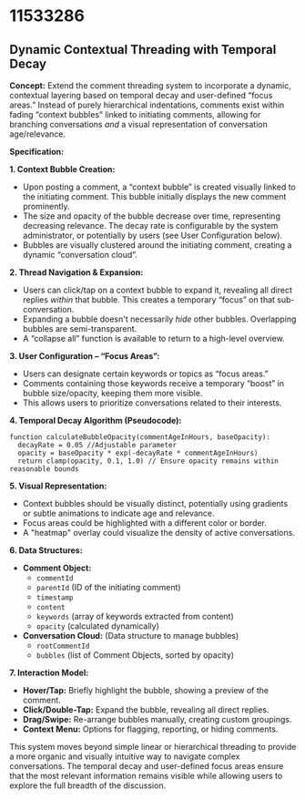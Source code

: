 # 11533286

## Dynamic Contextual Threading with Temporal Decay

**Concept:** Extend the comment threading system to incorporate a dynamic, contextual layering based on temporal decay and user-defined “focus areas.” Instead of purely hierarchical indentations, comments exist within fading “context bubbles” linked to initiating comments, allowing for branching conversations *and* a visual representation of conversation age/relevance.

**Specification:**

**1. Context Bubble Creation:**

*   Upon posting a comment, a “context bubble” is created visually linked to the initiating comment.  This bubble initially displays the new comment prominently.
*   The size and opacity of the bubble decrease over time, representing decreasing relevance. The decay rate is configurable by the system administrator, or potentially by users (see User Configuration below).
*   Bubbles are visually clustered around the initiating comment, creating a dynamic “conversation cloud”.

**2.  Thread Navigation & Expansion:**

*   Users can click/tap on a context bubble to expand it, revealing all direct replies *within* that bubble. This creates a temporary “focus” on that sub-conversation.
*   Expanding a bubble doesn't necessarily *hide* other bubbles. Overlapping bubbles are semi-transparent.
*   A “collapse all” function is available to return to a high-level overview.

**3. User Configuration – “Focus Areas”:**

*   Users can designate certain keywords or topics as “focus areas.”
*   Comments containing those keywords receive a temporary “boost” in bubble size/opacity, keeping them more visible.
*   This allows users to prioritize conversations related to their interests.

**4.  Temporal Decay Algorithm (Pseudocode):**

```
function calculateBubbleOpacity(commentAgeInHours, baseOpacity):
  decayRate = 0.05 //Adjustable parameter
  opacity = baseOpacity * exp(-decayRate * commentAgeInHours)
  return clamp(opacity, 0.1, 1.0) // Ensure opacity remains within reasonable bounds
```

**5.  Visual Representation:**

*   Context bubbles should be visually distinct, potentially using gradients or subtle animations to indicate age and relevance.
*   Focus areas could be highlighted with a different color or border.
*   A "heatmap" overlay could visualize the density of active conversations.

**6.  Data Structures:**

*   **Comment Object:**
    *   `commentId`
    *   `parentId` (ID of the initiating comment)
    *   `timestamp`
    *   `content`
    *   `keywords` (array of keywords extracted from content)
    *   `opacity` (calculated dynamically)
*   **Conversation Cloud:** (Data structure to manage bubbles)
    *   `rootCommentId`
    *   `bubbles` (list of Comment Objects, sorted by opacity)

**7.  Interaction Model:**

*   **Hover/Tap:** Briefly highlight the bubble, showing a preview of the comment.
*   **Click/Double-Tap:** Expand the bubble, revealing all direct replies.
*   **Drag/Swipe:** Re-arrange bubbles manually, creating custom groupings.
*   **Context Menu:** Options for flagging, reporting, or hiding comments.



This system moves beyond simple linear or hierarchical threading to provide a more organic and visually intuitive way to navigate complex conversations.  The temporal decay and user-defined focus areas ensure that the most relevant information remains visible while allowing users to explore the full breadth of the discussion.